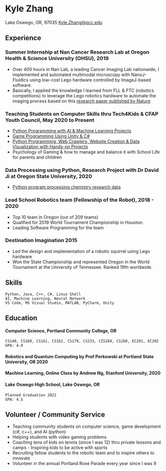# Kyle Zhang
Lake Oswego, OR, 97035 
Kyle.Zhang@pcc.edu 

## Experience
### Summer Internship at Nan Cancer Research Lab at Oregon Health & Science University (OHSU), 2019

* Over 400 hours in Nan Lab, a leading Cancer Imaging Lab nationwide, I implemented and automated multimodal microscopy with NanoJ-Fluidics using low-cost Lego hardware controlled by ImageJ-based software.
* Basically, I applied the knowledge I learned from FLL & FTC (robotics competitions) to leverage the Lego robotics hardware to automate the imaging process based on this [research paper published by Nature](https://www.nature.com/articles/s41467-019-09231-9)

### Teaching Students on Computer Skills thru Tech4Kids & CFAP Youth Council, May 2020 to Present
* [Python Programming with AI & Machine Learning Projects](https://github.com/RiptideStar/AI_Python)
* [Game Programming Using Unity & C#](https://github.com/RiptideStar/SpaceRocks-2.0)
* [Python Programming, Web Crawlers, Website Creation & Data Visualization with Hands-on Projects](https://github.com/RiptideStar/Python)
* Psychology of Gaming & how to manage and balance it with School Life for parents and children

### Data Processing using Python, Research Project with Dr David Ji at Oregon State University, 2020
* [Python program processing chemistry research data](https://github.com/RiptideStar/PythonCodeForOSU)
	
### Lead School Robotics team (Fellowship of the Robot), 2018 - 2020
* Top 10 team in Oregon (out of 209 teams)
* Qualified for 2019 World Tournament Championship in Houston.
* Leading Software Programming for the team

### Destination Imagination 2015
* Led the design and implementation of a robotic squirrel using Lego hardware 
* Won the State Championship and represented Oregon in the World Tournament at the University of Tennessee. Ranked 19th worldwide.

## Skills
    Python, Java, C++, C#, Linux Shell
    AI, Machine Learning, Neural Network
    VS Code, MS Visual Studio, MATLAB, PyCharm, Unity

## Education

#### Computer Science, Portland Community College, OR
    CS140, CS160, CS161, CS162, CS179, CS233, CIS284, CS260, EC201, EC202
    GPA: 4.0
#### Robotics and Quantum Computing by Prof Perkowski at Portland State University, OR 2020
#### Machine Learning, Online Class by Andrew Ng, Stanford University, 2020
#### Lake Oswego High School, Lake Oswego, OR
    Planned Graduation 2022
    GPA: 4.5
	
## Volunteer / Community Service
* Teaching community students on computer science, game development (c#, c++), and AI (python) 
* Helping students with video gaming problems
* Coaching tens of kids on tennis (since I was 12) thru private lessons and camps - Inspiring kids to be active with sports
* Recruiting fellow students to the robotic team and to inspire others to innovate 
* Volunteer in the annual Portland Rose Parade every year since I was 9